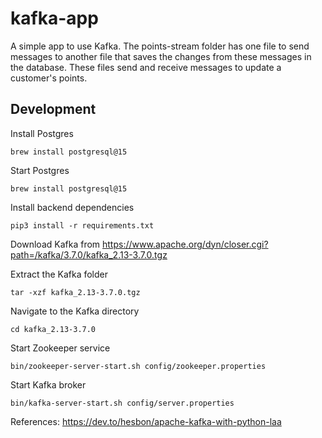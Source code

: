 # kafka-app
A simple app to use Kafka. The points-stream folder has one file to send messages to another file that saves the changes from these messages in the database. These files send and receive messages to update a customer's points.

## Development
Install Postgres
```
brew install postgresql@15
```

Start Postgres
```
brew install postgresql@15
```

Install backend dependencies
```
pip3 install -r requirements.txt
```

Download Kafka from https://www.apache.org/dyn/closer.cgi?path=/kafka/3.7.0/kafka_2.13-3.7.0.tgz

Extract the Kafka folder
```
tar -xzf kafka_2.13-3.7.0.tgz
```

Navigate to the Kafka directory
```
cd kafka_2.13-3.7.0
```

Start Zookeeper service
```
bin/zookeeper-server-start.sh config/zookeeper.properties
```

Start Kafka broker
```
bin/kafka-server-start.sh config/server.properties
```


References: https://dev.to/hesbon/apache-kafka-with-python-laa

